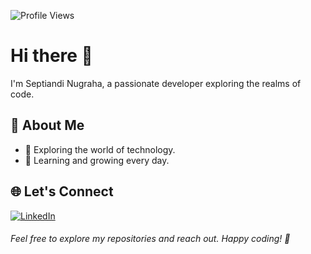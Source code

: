 <!-- Header -->

<!-- Profile Views -->
![Profile Views](https://img.shields.io/badge/dynamic/json?color=brightgreen&label=Profile%20Views&query=%24.views&url=https%3A%2F%2Fapi.countapi.xyz%2Fget%2Fhits%2Fyour-username%2Fgithub-profile)

# Hi there 👋

I'm Septiandi Nugraha, a passionate developer exploring the realms of code.

<!-- Introduction -->
## 🌟 About Me

- 🚀 Exploring the world of technology.
- 🌱 Learning and growing every day.

<!-- Let's Connect -->
## 🌐 Let's Connect

[![LinkedIn](https://img.shields.io/badge/-LinkedIn-blue?style=for-the-badge&logo=linkedin&logoColor=white)](https://www.linkedin.com/in/septiandin/)
<!-- Footer -->
###### Feel free to explore my repositories and reach out. Happy coding! 🚀
